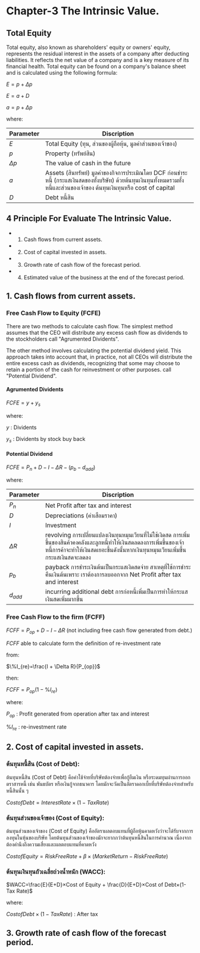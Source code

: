 # Chapter-3 The Intrinsic Value.

## Total Equity

Total equity, also known as shareholders' equity or owners' equity, represents the residual interest in the assets of a company after deducting liabilities. It reflects the net value of a company and is a key measure of its financial health. Total equity can be found on a company's balance sheet and is calculated using the following formula:

$E=p+\Delta p$

$E=a+D$

$a=p+\Delta p$

where:

| Parameter | Discription |
| ------ | ------ |
| $E$ | Total Equity (ทุน, ส่วนของผู้ถือหุ้น, มูลค่าส่วนของเจ้าของ) |
| $p$ | Property (ทรัพย์สิน) |
| $\Delta p$  | The value of cash in the future |
| $a$ | Assets (สินทรัพย์) มูลค่าของกิจการประเมิณโดย DCF ก่อนชำระหนี้ (กระแสเงินสดของทั้งบริษัท) ด้วยต้นทุนเงินทุนทั้งหมดรวมทั้งหนี้และส่วนของเจ้าของ ต้นทุนเงินทุนหรือ cost of capital |
| $D$ | Debt หนี้สิน |

## 4 Principle For Evaluate The Intrinsic Value.

-   1. Cash flows from current assets.
-   2. Cost of capital invested in assets.
-   3. Growth rate of cash flow of the forecast period.
-   4. Estimated value of the business at the end of the forecast period.

## 1. Cash flows from current assets.

### Free Cash Flow to Equity (FCFE)

There are two methods to calculate cash flow. The simplest method assumes that the CEO will distribute any excess cash flow as dividends to the stockholders call "Agrumented Dividents".

The other method involves calculating the potential dividend yield. This approach takes into account that, in practice, not all CEOs will distribute the entire excess cash as dividends, recognizing that some may choose to retain a portion of the cash for reinvestment or other purposes. call "Potential Dividend".


#### Agrumented Dividents

$FCFE=y+y_s$

where:

$y$ : Dividents

$y_s$ : Dividents by stock buy back

#### Potential Dividend

$FCFE=P_n+D-I-\Delta R-(p_b-d_{add})$

where:

| Parameter | Discription |
| ------ | ------ |
| $P_n$ | Net Profit after tax and interest |
| $D$  | Depreciations (ค่าเสือมราคา) |
| $I$ | Investment |
| $\Delta R$ | revolving การเปลี่ยนแปลงเงินทุนหมุนเวียนที่ไม่ใช้เงิดสด การเพิ่มขึ้นของสินค้าคงคลังและลูกหนี้ทำให้เงินสดลดลงการเพิ่มขึ้นของเจ้าหนี้การค้าจะทำให้เงินสดเยอะขึ้นดังนั้นหากเงินทุนหมุนเวียนเพิ่มขึ้นกระแสเงินสดจะลดลง |
| $p_b$ | payback การชำระเงินต้นเป็นกระแสเงิดสดจ่าย สาเหตุที่ใช้การชำระคืนเงินต้นเพราะ เราต้องการลบออกจาก Net Profit after tax and interest |
| $d_{add}$ | incurring additional debt การก่อหนี้เพิ่มเป็นการทำให้กระแสเงินสดเพิ่มมากขึ้น |

### Free Cash Flow to the firm (FCFF)

$FCFF=P_{op}+D-I-\Delta R$ (not including free cash flow generated from debt.)


$FCFF$ able to calculate form the definition of re-investment rate

from:

$\%I_{re}=\frac{I + \Delta R}{P_{op}}$

then:

$FCFF=P_{op}(1-\%I_{re})$

where:

$P_{op}$ : Profit generated from operation after tax and interest

$\%I_{re}$ : re-investment rate

## 2. Cost of capital invested in assets.

### ต้นทุนหนี้สิน (Cost of Debt):

ต้นทุนหนี้สิน (Cost of Debt) คือค่าใช้จ่ายที่บริษัทต้องจ่ายเพื่อกู้ยืมเงิน หรือระดมทุนผ่านการออกตราสารหนี้ เช่น พันธบัตร หรือเงินกู้จากธนาคาร โดยมักจะวัดเป็นอัตราดอกเบี้ยที่บริษัทต้องจ่ายสำหรับหนี้สินนั้น ๆ

$Cost of Debt=Interest Rate×(1−Tax Rate)$

### ต้นทุนส่วนของเจ้าของ (Cost of Equity):

ต้นทุนส่วนของเจ้าของ (Cost of Equity) คืออัตราผลตอบแทนที่ผู้ถือหุ้นคาดหวังว่าจะได้รับจากการลงทุนในหุ้นของบริษัท โดยต้นทุนส่วนของเจ้าของมักจะยากกว่าต้นทุนหนี้สินในการคำนวณ เนื่องจากต้องคำนึงถึงความเสี่ยงและผลตอบแทนที่คาดหวัง

$Cost of Equity=Risk Free Rate+β×(Market Return−Risk Free Rate)$

### ต้นทุนเงินทุนถัวเฉลี่ยถ่วงน้ำหนัก (WACC):

$WACC=\frac{E}{E+D}×Cost of Equity + \frac{D}{E+D}×Cost of Debt×(1-Tax Rate)$

where:

$Cost of Debt×(1-Tax Rate)$ : After tax  

## 3.  Growth rate of cash flow of the forecast period.